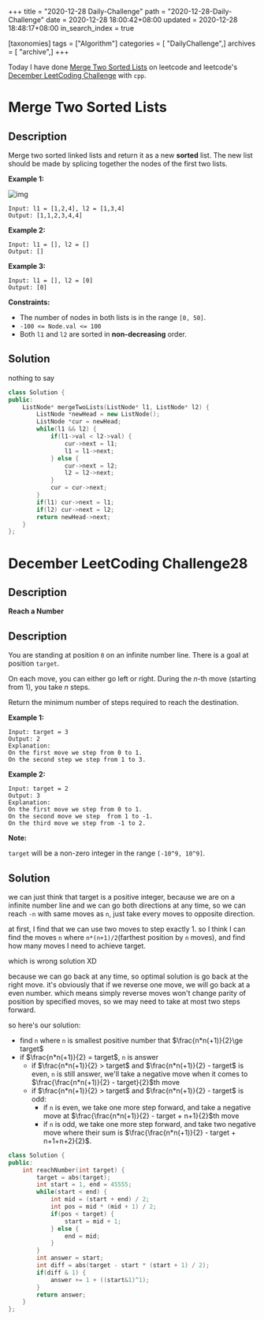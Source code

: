 +++
title = "2020-12-28 Daily-Challenge"
path = "2020-12-28-Daily-Challenge"
date = 2020-12-28 18:00:42+08:00
updated = 2020-12-28 18:48:17+08:00
in_search_index = true

[taxonomies]
tags = ["Algorithm"]
categories = [ "DailyChallenge",]
archives = [ "archive",]
+++

Today I have done [Merge Two Sorted Lists](https://leetcode.com/problems/merge-two-sorted-lists/) on leetcode and leetcode's [December LeetCoding Challenge](https://leetcode.com/explore/challenge/card/december-leetcoding-challenge/572/week-4-december-22nd-december-28th/3583/) with `cpp`.

<!-- more -->

# Merge Two Sorted Lists

## Description

Merge two sorted linked lists and return it as a new **sorted** list. The new list should be made by splicing together the nodes of the first two lists.

**Example 1:**

![img](https://assets.leetcode.com/uploads/2020/10/03/merge_ex1.jpg)

```
Input: l1 = [1,2,4], l2 = [1,3,4]
Output: [1,1,2,3,4,4]
```

**Example 2:**

```
Input: l1 = [], l2 = []
Output: []
```

**Example 3:**

```
Input: l1 = [], l2 = [0]
Output: [0]
```

**Constraints:**

- The number of nodes in both lists is in the range `[0, 50]`.
- `-100 <= Node.val <= 100`
- Both `l1` and `l2` are sorted in **non-decreasing** order.

## Solution

nothing to say

``` cpp
class Solution {
public:
    ListNode* mergeTwoLists(ListNode* l1, ListNode* l2) {
        ListNode *newHead = new ListNode();
        ListNode *cur = newHead;
        while(l1 && l2) {
            if(l1->val < l2->val) {
                cur->next = l1;
                l1 = l1->next;
            } else {
                cur->next = l2;
                l2 = l2->next;
            }
            cur = cur->next;
        }
        if(l1) cur->next = l1;
        if(l2) cur->next = l2;
        return newHead->next;
    }
};
```

# December LeetCoding Challenge28

## Description

**Reach a Number**

## Description

You are standing at position `0` on an infinite number line. There is a goal at position `target`.

On each move, you can either go left or right. During the *n*-th move (starting from 1), you take *n* steps.

Return the minimum number of steps required to reach the destination.

**Example 1:**

```
Input: target = 3
Output: 2
Explanation:
On the first move we step from 0 to 1.
On the second step we step from 1 to 3.
```

**Example 2:**

```
Input: target = 2
Output: 3
Explanation:
On the first move we step from 0 to 1.
On the second move we step  from 1 to -1.
On the third move we step from -1 to 2.
```

**Note:**

`target` will be a non-zero integer in the range `[-10^9, 10^9]`.

## Solution

we can just think that target is a positive integer, because we are on a infinite number line and we can go both directions at any time, so we can reach `-n` with same moves as `n`, just take every moves to opposite direction.

at first, I find that we can use two moves to step exactly 1. so I think I can find the moves `n` where `n*(n+1)/2`(farthest position by `n` moves), and find how many moves I need to achieve target.

which is wrong solution XD

because we can go back at any time, so optimal solution is go back at the right move. it's obviously that if we reverse one move, we will go back at a even number. which means simply reverse moves won't change parity of position by specified moves, so we may need to take at most two steps forward.

so here's our solution:

- find `n` where `n` is smallest positive number that $\frac{n*n(+1)}{2}\ge target$
- if $\frac{n*n(+1)}{2} = target$, `n` is answer
  - if $\frac{n*n(+1)}{2} > target$ and $\frac{n*n(+1)}{2} - target$ is even, `n` is still answer,
  we'll take a negative move when it comes to $\frac{\frac{n*n(+1)}{2} - target}{2}$th move
  - if $\frac{n*n(+1)}{2} > target$ and $\frac{n*n(+1)}{2} - target$ is odd:
    - if `n` is even, we take one more step forward, and take a negative move at $\frac{\frac{n*n(+1)}{2} - target + n+1}{2}$th move
    - if `n` is odd, we take one more step forward, and take two negative move where their sum is $\frac{\frac{n*n(+1)}{2} - target + n+1+n+2}{2}$.

``` cpp
class Solution {
public:
    int reachNumber(int target) {
        target = abs(target);
        int start = 1, end = 45555;
        while(start < end) {
            int mid = (start + end) / 2;
            int pos = mid * (mid + 1) / 2;
            if(pos < target) {
                start = mid + 1;
            } else {
                end = mid;
            }
        }
        int answer = start;
        int diff = abs(target - start * (start + 1) / 2);
        if(diff & 1) {
            answer += 1 + ((start&1)^1);
        }
        return answer;
    }
};
```